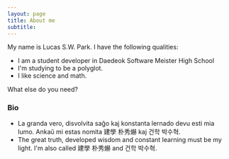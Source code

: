 ```yaml
---
layout: page
title: About me
subtitle: 
---
```


My name is Lucas S.W. Park. I have the following qualities:

- I am a student developer in Daedeok Software Meister High School
- I'm studying to be a polyglot.
- I like science and math.

What else do you need?

### Bio

- La granda vero, disvolvita saĝo kaj konstanta lernado devu esti mia lumo. Ankaŭ mi estas nomita 建學 朴秀爀 kaj 건학 박수혁.
- The great truth, developed wisdom and constant learning must be my light. I'm also called 建學 朴秀爀 and 건학 박수혁.

